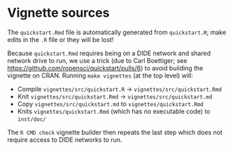# Vignette sources

The `quickstart.Rmd` file is automatically generated from `quickstart.R`; make edits in the `.R` file or they will be lost!

Because `quickstart.Rmd` requires being on a DIDE network and shared network drive to run, we use a trick (due to Carl Boettiger; see https://github.com/ropensci/quickstart/pulls/6) to avoid building the vignette on CRAN.  Running `make vignettes` (at the top level) will:

* Compile `vignettes/src/quickstart.R` -> `vignettes/src/quickstart.Rmd`
* Knit `vignettes/src/quickstart.Rmd` -> `vignettes/src/quickstart.md`
* Copy `vignettes/src/quickstart.md` to `vignettes/quickstart.Rmd`
* Knits `vignettes/quickstart.Rmd` (which has no executable code) to `inst/doc/`

The `R CMD check` vignette builder then repeats the last step which does not require access to DIDE networks to run.
